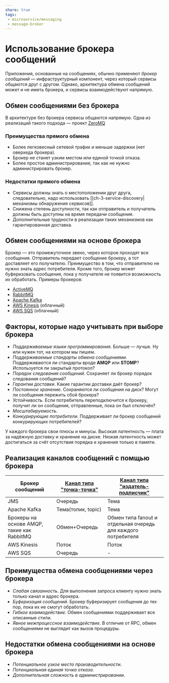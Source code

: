 ```yaml
---
share: true
tags: 
 - microservice/messaging
 - message-broker
---
```

# Использование брокера сообщений
Приложения, основанные на сообщениях, обычно применяют *брокер сообщений* — инфраструктурный компонент, через который сервисы общаются друг с другом. Однако, архитектура обмена сообщений может и не иметь брокера, и сервисы взаимодействуют напрямую.
## Обмен сообщениями без брокера
В архитектуре без брокера сервисы общаются напрямую. Одна из реализаций такого подхода — проект [ZeroMQ](https://zeromq.org/)
### Преимущества прямого обмена
+ Более легковесный сетевой трафик и меньше задержки (нет оверхеда брокера).
+ Брокер не станет узким местом или единой точкой отказа.
+ Более простое администрирование, так как не нужно администрировать брокер.
### Недостатки прямого обмена
- Сервисы должны знать о местоположении друг друга, следовательно, надо использовать [[ch-3-service-discovery|механизмы обнаружения сервисов]].
- Снижена степень доступности, так как отправитель и получатель должны быть доступны на время передачи сообщения.
- Дополнительные трудности в реализации таких механизмов как гарантированная доставка.
## Обмен сообщениями на основе брокера
Брокер — это промежуточное звено, через которое проходят все сообщения. Отправитель передает сообщение брокеру, а тот доставляет его получателю. Преимущество в том, что отправителю не нужно знать адрес потребителя. Кроме того, брокер может буферизовать сообщения, пока у получателя не появится возможность их обработать.
Примеры брокеров:
- [ActiveMQ](http://activemq.apache.org/)
- [RabbitMQ](https://www.rabbitmq.com/)
- [Apache Kafka](http://kafka.apache.org/)
- [AWS Kinesis](https://aws.amazon.com/ru/kinesis/) (облачный)
- [AWS SQS](https://aws.amazon.com/ru/sqs/) (облачный)

## Факторы, которые надо учитывать при выборе брокера
- *Поддерживаемые языки программирования*. Больше — лучше. Ну или нужен тот, на котором мы пишем.
- *Поддерживаемые стандарты обмена сообщениями*. Поддерживаются ли стандарты вроде **AMQP** или **STOMP**? Используется ли закрытый протокол?
- *Порядок следования сообщений*. Сохраняет ли брокер порядок следования сообщений?
- *Гарантии доставки*. Какие гарантии доставки даёт брокер?
- *Постоянное хранение*. Сохраняются ли сообщения на диск? Могут ли сообщения пережить сбой брокера?
- *Устойчивость*. Если потребитель переподключится к брокеру, получит ли он сообщения, отправленные, пока он был отключён?
- *Масштабируемость*.
- *Конкурирующие потребители*. Поддерживает ли брокер сообщений конкурирующих потребителей?

У каждого брокера свои плюсы и минусы. Высокая латентность — плата за надёжную доставку и хранение на диске. Низкая латентность может достигаться за счёт отсутствия порядка и хранения только в памяти.

## Реализация каналов сообщений с помщью брокера
|Брокер сообщений|[Канал типа "точка-точка"](point-to-point-channel)|[Канал типа "издатель-подписчик"](publish-subscribe-channel)|
|---|---|---|
|JMS|Очередь|Тема|
|Apache Kafka|Тема(топик, topic)|Тема|
|Брокеры на основе AMQP, такие как RabbitMQ|Обмен+Очередь|Обмен типа fanout и отдельная очередь для каждого потребителя|
|AWS Kinesis|Поток|Поток|
|AWS SQS|Очередь|-|

## Преимущества обмена сообщениями через брокера
+ *Слабая связанность*. Для выполнения запроса клиенту нужно знать только канал и адрес брокера.
+ *Буферизация сообщений*. Брокер буферизирует сообщения до тех пор, пока их не смогут обработать.
+ *Гибкое взаимодействие*. Обмен сообщениями поддерживает все описанные стили.
+ *Явное межпроцессное взаимодействие*. В отличие от RPC, обмен сообщениями не выглядит как вызов процедуры.

## Недостатки обмена сообщениями на основе брокера
- *Потенциальное узкое место производительности*.
- *Потенциальная единая точка отказа*.
- *Дополнительная сложность в администрировании*.
